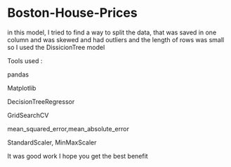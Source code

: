 # Boston-House-Prices

in this model, I tried to find a way to split the data, that was saved in one column and was skewed and had outliers and the length of rows was small so I used the DissicionTree model 





Tools used :



pandas 

Matplotlib

DecisionTreeRegressor

GridSearchCV

mean_squared_error,mean_absolute_error

StandardScaler, MinMaxScaler





It was good work I hope you get the best benefit
